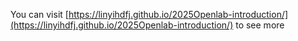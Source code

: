 You can visit [https://linyihdfj.github.io/2025Openlab-introduction/](https://linyihdfj.github.io/2025Openlab-introduction/) to see more

